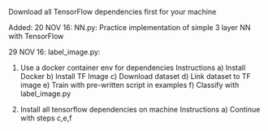 Download all TensorFlow dependencies first for your machine

Added:
20 NOV 16: NN.py: Practice implementation of simple 3 layer NN with TensorFlow

29 NOV 16: label_image.py:

1. Use a docker container env for dependencies
Instructions
  a) Install Docker
  b) Install TF Image
  c) Download dataset
  d) Link dataset to TF image 
  e) Train with pre-written script in examples
  f) Classify with label_image.py
  
2. Install all tensorflow dependencies on machine 
Instructions
  a) Continue with steps c,e,f

